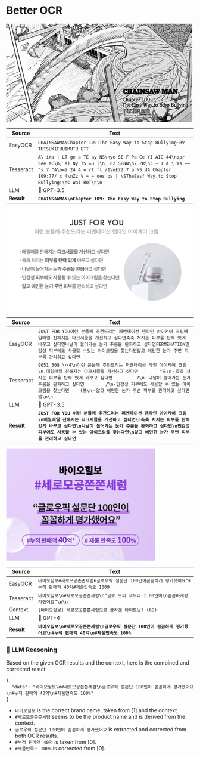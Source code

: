 # Better OCR

<img src=".github/images/demo-0.webp" width="500px" />

| Source | Text |
| ------ | ---- |
| EasyOCR | `CHAINSAWMANChapter 109:The Easy Way to Stop Bullying~BV-THTSUKIFUUIMUTU ETT` |
| Tesseract | `A\ ira \| LT ge a TE ay NS\nye SE F Pa Ce YI AIG 44\nopr See aC\n; a) Ny 7S =u \|\n_ F2 SENN\n\ ZR\n3 ~ 1 A \ Ws —— “s 7 “A\n=) 24 4 = rt fl /1\n£72 7 a NS dA Chapter 109:77/ ¢ 4\nZz % = ~ oes os \| \STheEasf Way.to Stop Bullying:\n© Wa) ROT\n\n` |
| LLM | 🤖 GPT-3.5 |
| **Result** | **`CHAINSAWMAN\nChapter 109: The Easy Way to Stop Bullying`** |


<img src=".github/images/demo-1.png" width="500px" />

| Source | Text |
| ------ | ---- |
| EasyOCR | `JUST FOR YOU이런 분들께 추천드리는 퍼멘테이선 팬타인 아이켜어 크림매일매일 진해지논 다크서클올 개선하고 싶다면축축 처지논 피부름 탄력 잇게 바꾸고 싶다면나날이 늘어가는 눈가 주름올 완화하고 싶다면FERMENATION민감성 피부에도 사용할 수잇는 아이크림올 찾는다면얇고 예민한 눈가 주변 피부름 관리하고 싶다면`                                                                              |
| Tesseract | `9051 508 \ㅇ4\n이런 분들께 추천드리는 퍼멘테이션 타인 아이케어 크림\n.매일매일 진해지는 다크서클을 개선하고 싶다면        "도\nㆍ축축 처지는 피부를 탄력 있게 바꾸고 싶다면         7\nㆍ나날이 늘어가는 눈가 주름을 완화하고 싶다면        /\n-민감성 피부에도 사용할 수 있는 아이크림을 찾는다면    (프\nㆍ않고 예민한 눈가 주변 피부를 관리하고 싶다면                         밸\n\n` |
| LLM | 🤖 GPT-3.5 |
| **Result** | **`JUST FOR YOU 이런 분들께 추천드리는 퍼멘테이션 팬타인 아이케어 크림\n매일매일 진해지는 다크서클을 개선하고 싶다면\n축축 처지는 피부를 탄력 있게 바꾸고 싶다면\n나날이 늘어가는 눈가 주름을 완화하고 싶다면\n민감성 피부에도 사용할 수 있는 아이크림을 찾는다면\n얇고 예민한 눈가 주변 피부를 관리하고 싶다면`** |

<img src=".github/images/demo-2.png" width="400px" />

| Source | Text |
| ------ | ---- |
| EasyOCR | `바이오함보#세로모공존존세럼6글로우픽 설문단 100인이꼼꼼하게 평가햇어요"#누적 판매액 40억#제품만족도 1009` |
| Tesseract | `바이오힐보\n#세로모공폰폰세럼\n“글로 으피 석무다 1 00인이\n꼼꼼하게평가했어요”\n\n` |
| Context | `[바이오힐보] 세로모공쫀쫀세럼으로 콜라겐 타이트닝! (6S)` |
| LLM | 🤖 GPT-4 |
| **Result** | **`바이오힐보\n#세로모공쫀쫀세럼\n글로우픽 설문단 100인이 꼼꼼하게 평가했어요\n#누적 판매액 40억\n#제품만족도 100%`** |

### 🧠 LLM Reasoning

Based on the given OCR results and the context, here is the combined and corrected result:

```
{
  "data": "바이오힐보\n#세로모공쫀쫀세럼\n글로우픽 설문단 100인이 꼼꼼하게 평가했어요\n#누적 판매액 40억\n#제품만족도 100%"
}
```

- `바이오힐보` is the correct brand name, taken from [1] and the context.
- `#세로모공쫀쫀세럼` seems to be the product name and is derived from the context.
- `글로우픽 설문단 100인이 꼼꼼하게 평가했어요` is extracted and corrected from both OCR results.
- `#누적 판매액 40억` is taken from [0].
- `#제품만족도 100%` is corrected from [0].
